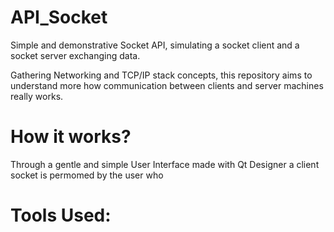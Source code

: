 # API_Socket

Simple and demonstrative Socket API, simulating a socket client and a socket server exchanging data.

Gathering Networking and TCP/IP stack concepts, this repository aims to understand more how communication between clients and server machines really works.

# How it works?

Through a gentle and simple User Interface made with Qt Designer a client socket is permomed by the user who   

# Tools Used: 

<html>
  <body>
    <p img src="https://images.seeklogo.com/logo-png/34/1/qt-logo-png_seeklogo-340086.png" width="40"></p>
  </body>
</html>
